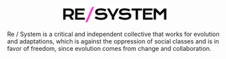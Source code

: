 <p align="center">
  <img src="https://github.com/resystem/.github/blob/master/assets/brand/full-logo.png" width="250" alt="Re/System">
</p>

<p>
Re / System is a critical and independent collective that works for evolution and adaptations, which is against the oppression of social classes and is in favor of freedom, since evolution comes from change and collaboration.
</p>
